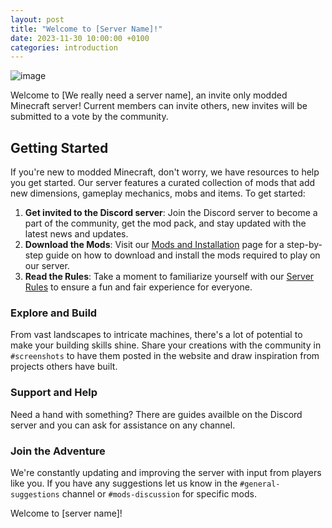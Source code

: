 ```yaml
---
layout: post
title: "Welcome to [Server Name]!"
date: 2023-11-30 10:00:00 +0100
categories: introduction
---
```

![image](https://files.cocobut.net/screenshots/2023-11-30_18.07.36.png)

Welcome to [We really need a server name], an invite only modded Minecraft server!
Current members can invite others, new invites will be submitted to a vote by the community.

## Getting Started
If you're new to modded Minecraft, don't worry, we have resources to help you get started. Our server features a curated collection of mods that add new dimensions, gameplay mechanics, mobs and items. To get started:

1. **Get invited to the Discord server**: Join the Discord server to become a part of the community, get the mod pack, and stay updated with the latest news and updates.
2. **Download the Mods**: Visit our [Mods and Installation](link-to-mods-page) page for a step-by-step guide on how to download and install the mods required to play on our server.
3. **Read the Rules**: Take a moment to familiarize yourself with our [Server Rules](link-to-rules-page) to ensure a fun and fair experience for everyone.

### Explore and Build
From vast landscapes to intricate machines, there's a lot of potential to make your building skills shine. Share your creations with the community in `#screenshots` to have them posted in the website and draw inspiration from projects others have built.

### Support and Help
Need a hand with something? There are guides availble on the Discord server and you can ask for assistance on any channel.

### Join the Adventure
We're constantly updating and improving the server with input from players like you. If you have any suggestions let us know in the `#general-suggestions` channel or `#mods-discussion` for specific mods.

Welcome to [server name]!
